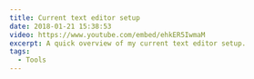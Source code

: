 ```yaml
---
title: Current text editor setup
date: 2018-01-21 15:38:53
video: https://www.youtube.com/embed/ehkER5IwmaM
excerpt: A quick overview of my current text editor setup.
tags:
  - Tools
---
```

